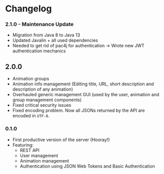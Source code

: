 # Changelog

### 2.1.0 - Maintenance Update
- Migration from Java 8 to Java 13
- Updated Javalin + all used dependencies
- Needed to get rid of pac4j for authentication -> Wrote new JWT authentication mechanics

## 2.0.0
- Animation groups
- Animation info management (Editing title, URL, short description and description of any animation)
- Overhauled generic management GUI (used by the user, animation and group management components)
- Fixed critical security issues
- Fixed encoding problem. Now all JSONs returned by the API are encoded in `UTF-8`.

### 0.1.0
- First productive version of the server (Hooray!)
- Featuring:
    - REST API
    - User management
    - Animation management
    - Authentication using JSON Web Tokens and Basic Authentication
